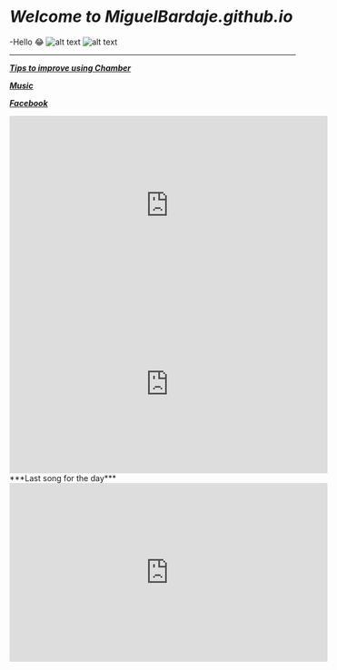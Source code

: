 # ***Welcome to MiguelBardaje.github.io***
-Hello :joy:
![alt text](https://pbs.twimg.com/media/FDCRub4WEAMndtG.jpg)
![alt text](https://earlygame.com/uploads/images/_body/Valorant-Chamber-Headhunter-2.jpg)
- - -
[***Tips to improve using Chamber***](https://youtu.be/__bXql1LJaY)

[***Music***](https://youtu.be/YVkUvmDQ3HY)

[***Facebook***](https://youtu.be/dQw4w9WgXcQ)

<iframe width="560" height="315" src="https://www.youtube.com/embed/Z-ZkmpQBIFo" title="YouTube video player" frameborder="0" allow="accelerometer; autoplay; clipboard-write; encrypted-media; gyroscope; picture-in-picture" allowfullscreen></iframe>

<iframe width="560" height="315" src="https://www.youtube-nocookie.com/embed/EvYgX0wz0xY" title="YouTube video player" frameborder="0" allow="accelerometer; autoplay; clipboard-write; encrypted-media; gyroscope; picture-in-picture" allowfullscreen></iframe>
***Last song for the day***

<iframe width="560" height="315" src="https://www.youtube-nocookie.com/embed/Xb85Sz28S8Q" title="YouTube video player" frameborder="0" allow="accelerometer; autoplay; clipboard-write; encrypted-media; gyroscope; picture-in-picture" allowfullscreen></iframe>
